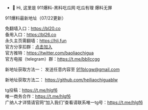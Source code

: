 - 👋 Hi, 这里是 911爆料-黑料吃瓜网 吃瓜有理 爆料无罪

911爆料最新地址（07/22更新）

免翻墙入口：https://bl20.co<br>
备用入口：https://bl26.co<br>
永久主页需翻墙：https://hlj.fun<br>
官方分享扣群：[点击加入](http://c.wiwji52.cn/s/VnSe)<br>
官方推特：https://twitter.com/baoliaochigua<br>
官方电报（telegram）群：https://t.me/bbllccgg<br>

新地址获取方法一： 发送任意内容至 911blcgw@gmail.com

新地址获取方法二： https://github.com/heiliaochiguablw

tg投稿：https://t.me/hlgf6<br>
唯一商务合作：https://t.me/hlgf6<br>
广纳人才详情请官网“加入我们”查看请联系唯一tg号：https://t.me/hlgf6<br>
